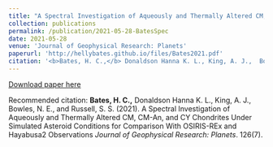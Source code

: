 ```yaml
---
title: "A Spectral Investigation of Aqueously and Thermally Altered CM, CM-An, and CY Chondrites Under Simulated Asteroid Conditions for Comparison With OSIRIS-REx and Hayabusa2 Observations"
collection: publications
permalink: /publication/2021-05-28-BatesSpec
date: 2021-05-28
venue: 'Journal of Geophysical Research: Planets'
paperurl: 'http://hellybates.github.io/files/Bates2021.pdf'
citation: '<b>Bates, H. C.,</b> Donaldson Hanna K. L., King, A. J.,  Bowles, N. E., and Russell, S. S. (2021). A Spectral Investigation of Aqueously and Thermally Altered CM, CM-An, and CY Chondrites Under Simulated Asteroid Conditions for Comparison With OSIRIS-REx and Hayabusa2 Observations <i>Journal of Geophysical Research: Planets</i>. 126(7).'
---
```

[Download paper here](http://hellybates.github.io/files/Bates2021.pdf)

Recommended citation: <b>Bates, H. C.,</b> Donaldson Hanna K. L., King, A. J.,  Bowles, N. E., and Russell, S. S. (2021). A Spectral Investigation of Aqueously and Thermally Altered CM, CM-An, and CY Chondrites Under Simulated Asteroid Conditions for Comparison With OSIRIS-REx and Hayabusa2 Observations <i>Journal of Geophysical Research: Planets</i>. 126(7).